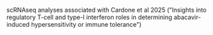scRNAseq analyses associated with Cardone et al 2025 ("Insights into regulatory T-cell and type-I interferon roles in determining abacavir-induced hypersensitivity or immune tolerance")
